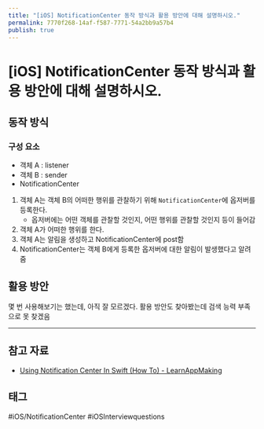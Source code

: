 ```yaml
---
title: "[iOS] NotificationCenter 동작 방식과 활용 방안에 대해 설명하시오."
permalink: 7770f268-14af-f587-7771-54a2bb9a57b4
publish: true
---
```


# \[iOS] NotificationCenter 동작 방식과 활용 방안에 대해 설명하시오.

## 동작 방식

### 구성 요소

- 객체 A : listener
- 객체 B : sender
- NotificationCenter

1. 객체 A는 객체 B의 어떠한 행위를 관찰하기 위해 `NotificationCenter`에 옵저버를 등록한다.
    - 옵저버에는 어떤 객체를 관찰할 것인지, 어떤 행위를 관찰할 것인지 등이 들어감
2. 객체 A가 어떠한 행위를 한다. 
3. 객체 A는 알림을 생성하고 NotificationCenter에 post함
4. NotificationCenter는 객체 B에게 등록한 옵저버에 대한 알림이 발생했다고 알려줌

## 활용 방안

몇 번 사용해보기는 했는데, 아직 잘 모르겠다. 활용 방안도 찾아봤는데 검색 능력 부족으로 못 찾겠음

---

## 참고 자료
- [Using Notification Center In Swift (How To) - LearnAppMaking](https://learnappmaking.com/notification-center-how-to-swift/)

## 태그

#iOS/NotificationCenter #iOSInterviewquestions